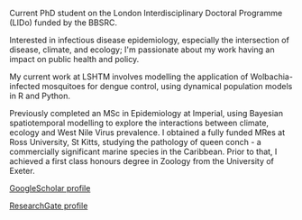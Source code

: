 Current PhD student on the London Interdisciplinary Doctoral Programme (LIDo) funded by the BBSRC.

Interested in infectious disease epidemiology, especially the intersection of disease, climate, and ecology; I'm passionate about my work having an impact on public health and policy.

My current work at LSHTM involves modelling the application of Wolbachia-infected mosquitoes for dengue control, using dynamical population models in R and Python.

Previously completed an MSc in Epidemiology at Imperial, using Bayesian spatiotemporal modelling to explore the interactions between climate, ecology and West Nile Virus prevalence. I obtained a fully funded MRes at Ross University, St Kitts, studying the pathology of queen conch - a commercially significant marine species in the Caribbean. Prior to that, I achieved a first class honours degree in Zoology from the University of Exeter.

[GoogleScholar profile](https://tinyurl.com/2xyu6yc2)

[ResearchGate profile](https://tinyurl.com/4vntwrd9)
